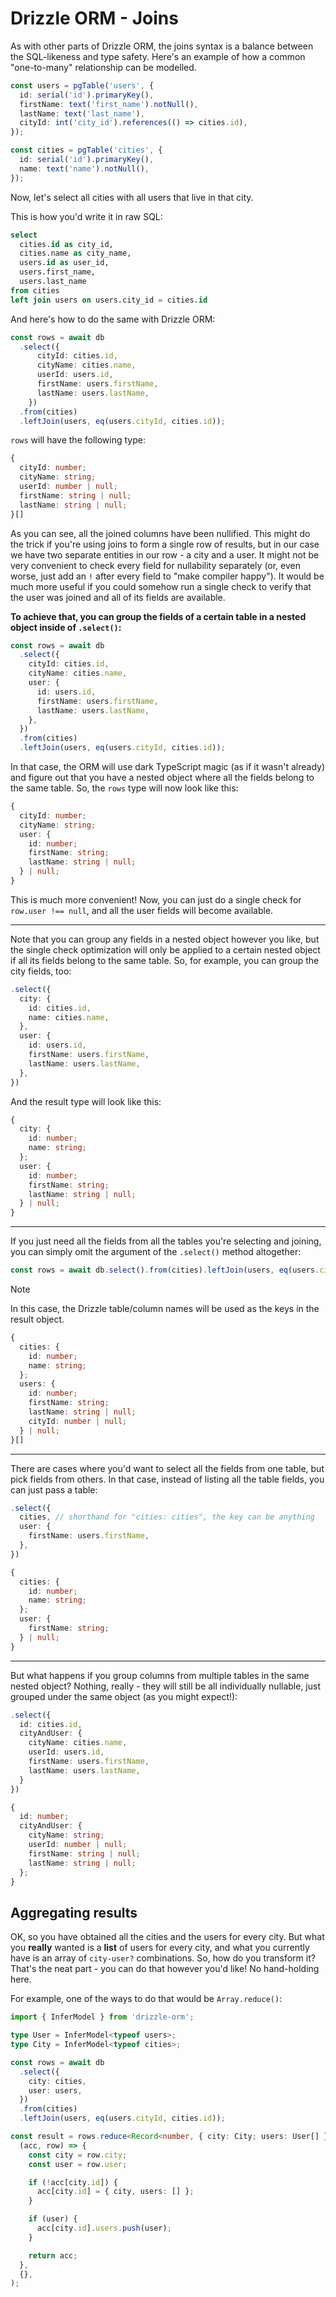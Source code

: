 # Drizzle ORM - Joins

As with other parts of Drizzle ORM, the joins syntax is a balance between the SQL-likeness and type safety.
Here's an example of how a common "one-to-many" relationship can be modelled.

```typescript
const users = pgTable('users', {
  id: serial('id').primaryKey(),
  firstName: text('first_name').notNull(),
  lastName: text('last_name'),
  cityId: int('city_id').references(() => cities.id),
});

const cities = pgTable('cities', {
  id: serial('id').primaryKey(),
  name: text('name').notNull(),
});
```

Now, let's select all cities with all users that live in that city.

This is how you'd write it in raw SQL:

```sql
select
  cities.id as city_id,
  cities.name as city_name,
  users.id as user_id,
  users.first_name,
  users.last_name
from cities
left join users on users.city_id = cities.id
```

And here's how to do the same with Drizzle ORM:

```typescript
const rows = await db
  .select({
      cityId: cities.id,
      cityName: cities.name,
      userId: users.id,
      firstName: users.firstName,
      lastName: users.lastName,
    })
  .from(cities)
  .leftJoin(users, eq(users.cityId, cities.id));
```

`rows` will have the following type:

```typescript
{
  cityId: number;
  cityName: string;
  userId: number | null;
  firstName: string | null;
  lastName: string | null;
}[]
```

As you can see, all the joined columns have been nullified. This might do the trick if you're using joins to form a single row of results, but in our case we have two separate entities in our row - a city and a user.
It might not be very convenient to check every field for nullability separately (or, even worse, just add an `!` after every field to "make compiler happy"). It would be much more useful if you could somehow run a single check
to verify that the user was joined and all of its fields are available.

**To achieve that, you can group the fields of a certain table in a nested object inside of `.select()`:**

```typescript
const rows = await db
  .select({
    cityId: cities.id,
    cityName: cities.name,
    user: {
      id: users.id,
      firstName: users.firstName,
      lastName: users.lastName,
    },
  })
  .from(cities)
  .leftJoin(users, eq(users.cityId, cities.id));
```

In that case, the ORM will use dark TypeScript magic (as if it wasn't already) and figure out that you have a nested object where all the fields belong to the same table. So, the `rows` type will now look like this:

```typescript
{
  cityId: number;
  cityName: string;
  user: {
    id: number;
    firstName: string;
    lastName: string | null;
  } | null;
}
```

This is much more convenient! Now, you can just do a single check for `row.user !== null`, and all the user fields will become available.

---

Note that you can group any fields in a nested object however you like, but the single check optimization will only be applied to a certain nested object if all its fields belong to the same table.
So, for example, you can group the city fields, too:

```typescript
.select({
  city: {
    id: cities.id,
    name: cities.name,
  },
  user: {
    id: users.id,
    firstName: users.firstName,
    lastName: users.lastName,
  },
})
```

And the result type will look like this:

```typescript
{
  city: {
    id: number;
    name: string;
  };
  user: {
    id: number;
    firstName: string;
    lastName: string | null;
  } | null;
}
```

---

If you just need all the fields from all the tables you're selecting and joining, you can simply omit the argument of the `.select()` method altogether:

```typescript
const rows = await db.select().from(cities).leftJoin(users, eq(users.cityId, cities.id));
```

> [!NOTE]
> In this case, the Drizzle table/column names will be used as the keys in the result object.

```typescript
{
  cities: {
    id: number;
    name: string;
  };
  users: {
    id: number;
    firstName: string;
    lastName: string | null;
    cityId: number | null;
  } | null;
}[]
```

---

There are cases where you'd want to select all the fields from one table, but pick fields from others. In that case, instead of listing all the table fields, you can just pass a table:

```typescript
.select({
  cities, // shorthand for "cities: cities", the key can be anything
  user: {
    firstName: users.firstName,
  },
})
```

```typescript
{
  cities: {
    id: number;
    name: string;
  };
  user: {
    firstName: string;
  } | null;
}
```

---

But what happens if you group columns from multiple tables in the same nested object? Nothing, really - they will still be all individually nullable, just grouped under the same object (as you might expect!):

```typescript
.select({
  id: cities.id,
  cityAndUser: {
    cityName: cities.name,
    userId: users.id,
    firstName: users.firstName,
    lastName: users.lastName,
  }
})
```

```typescript
{
  id: number;
  cityAndUser: {
    cityName: string;
    userId: number | null;
    firstName: string | null;
    lastName: string | null;
  };
}
```

## Aggregating results

OK, so you have obtained all the cities and the users for every city. But what you **really** wanted is a **list** of users for every city, and what you currently have is an array of `city-user?` combinations. So, how do you transform it?
That's the neat part - you can do that however you'd like! No hand-holding here.

For example, one of the ways to do that would be `Array.reduce()`:

```typescript
import { InferModel } from 'drizzle-orm';

type User = InferModel<typeof users>;
type City = InferModel<typeof cities>;

const rows = await db
  .select({
    city: cities,
    user: users,
  })
  .from(cities)
  .leftJoin(users, eq(users.cityId, cities.id));

const result = rows.reduce<Record<number, { city: City; users: User[] }>>(
  (acc, row) => {
    const city = row.city;
    const user = row.user;

    if (!acc[city.id]) {
      acc[city.id] = { city, users: [] };
    }

    if (user) {
      acc[city.id].users.push(user);
    }

    return acc;
  },
  {},
);
```

